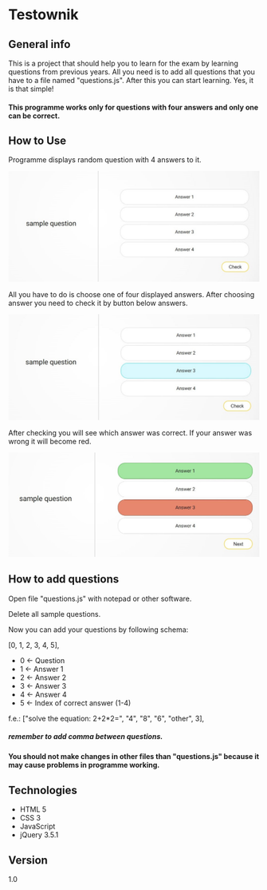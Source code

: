 # Testownik
## General info
This is a project that should help you to learn for the exam by learning questions from previous years. All you need is to add all questions that you have to a file named "questions.js". After this you can start learning. Yes, it is that simple!

#### This programme works only for questions with four answers and only one can be correct.

## How to Use

Programme displays random question with 4 answers to it.

![chooseAnswer](readME_illustrations/chooseAnswer.jpg)

All you have to do is choose one of four displayed answers. After choosing answer you need to check it by button below answers.

![chooseAnswer](readME_illustrations/selectedAnswer.jpg)

After checking you will see which answer was correct. If your answer was wrong it will become red.

![chooseAnswer](readME_illustrations/checkedAnswer.jpg)

## How to add questions
Open file "questions.js" with notepad or other software.

Delete all sample questions.

Now you can add your questions by following schema:

[0, 1, 2, 3, 4, 5],
- 0 <- Question
- 1 <- Answer 1
- 2 <- Answer 2
- 3 <- Answer 3
- 4 <- Answer 4
- 5 <- Index of correct answer (1-4)

f.e.: ["solve the equation: 2+2*2=", "4", "8", "6", "other", 3],
##### remember to add comma between questions.
#### You should not make changes in other files than "questions.js" because it may cause problems in programme working.
## Technologies
* HTML 5
* CSS 3
* JavaScript 
* jQuery 3.5.1
## Version
1.0 
